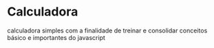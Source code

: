 # Calculadora
 calculadora simples com a finalidade de treinar e consolidar conceitos básico e importantes do javascript
